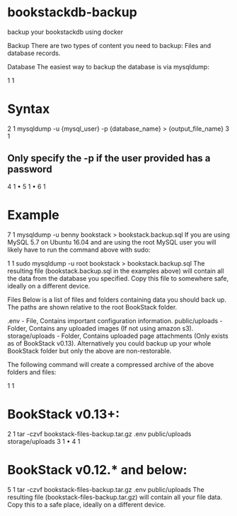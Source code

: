 # bookstackdb-backup
backup your bookstackdb using docker

Backup
There are two types of content you need to backup: Files and database records.

Database
The easiest way to backup the database is via mysqldump:

1
1
# Syntax
2
1
mysqldump -u {mysql_user} -p {database_name} > {output_file_name}
3
1
## Only specify the -p if the user provided has a password
4
1
•
5
1
•
6
1
# Example
7
1
mysqldump -u benny bookstack > bookstack.backup.sql
If you are using MySQL 5.7 on Ubuntu 16.04 and are using the root MySQL user you will likely have to run the command above with sudo:

1
1
sudo mysqldump -u root bookstack > bookstack.backup.sql
The resulting file (bookstack.backup.sql in the examples above) will contain all the data from the database you specified. Copy this file to somewhere safe, ideally on a different device.

Files
Below is a list of files and folders containing data you should back up. The paths are shown relative to the root BookStack folder.

.env - File, Contains important configuration information.
public/uploads - Folder, Contains any uploaded images (If not using amazon s3).
storage/uploads - Folder, Contains uploaded page attachments (Only exists as of BookStack v0.13).
Alternatively you could backup up your whole BookStack folder but only the above are non-restorable.

The following command will create a compressed archive of the above folders and files:

1
1
# BookStack v0.13+:
2
1
tar -czvf bookstack-files-backup.tar.gz .env public/uploads storage/uploads
3
1
•
4
1
# BookStack v0.12.* and below:
5
1
tar -czvf bookstack-files-backup.tar.gz .env public/uploads
The resulting file (bookstack-files-backup.tar.gz) will contain all your file data. Copy this to a safe place, ideally on a different device.


